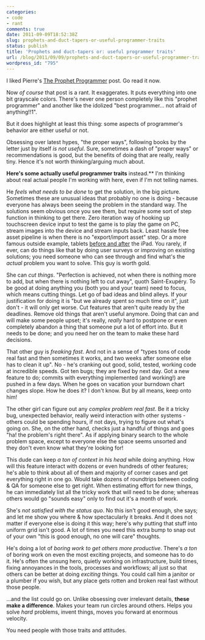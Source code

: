 ```yaml
---
categories:
- code
- rant
comments: true
date: 2011-09-09T18:52:38Z
slug: prophets-and-duct-tapers-or-useful-programmer-traits
status: publish
title: 'Prophets and duct-tapers or: useful programmer traits'
url: /blog/2011/09/09/prophets-and-duct-tapers-or-useful-programmer-traits/
wordpress_id: "795"
---
```


I liked Pierre's [The Prophet Programmer](http://www.codercorner.com/blog/?p=502) post. Go read it now.

Now _of course_ that post is a rant. It exaggerates. It puts everything into one bit grayscale colors. There's never one person completely like this "prophet programmer" and another like the idolized "best programmer... not afraid of anything!!1".

But it does highlight at least this thing: some aspects of programmer's behavior are either useful or not.

Obsessing over latest hypes, "the proper ways", following books by the letter just by itself _is not useful_. Sure, sometimes a dash of "proper ways" or recommendations is good, but the benefits of doing that are really, really tiny. Hence it's not worth thinking/arguing much about.


**Here's some actually useful programmer traits** instead.** I'm thinking about real actual people I'm working with here, even if I'm not telling names.


He _feels what needs to be done_ to get the solution, in the big picture. Sometimes these are unusual ideas that probably no one is doing - because everyone has always been seeing the problem in the standard way. The solutions seem obvious once you see them, but require some sort of step function in thinking to get there. Zero iteration way of hooking up touchscreen device input to test the game is to play the game on PC, stream images into the device and stream inputs back. Least hassle free asset pipeline is when there is no "export/import asset" step. Or a more famous outside example, tablets [before and after](http://aras-p.info/blog/wp-content/uploads/2011/09/tablets-before-and-after-ipad.jpeg) the iPad. You rarely, if ever, can do things like that by doing user surveys or improving on existing solutions; you need someone who can see through and find what's the _actual_ problem you want to solve. This guy is worth gold.


She can _cut things_. "Perfection is achieved, not when there is nothing more to add, but when there is nothing left to cut away", quoth Saint-Exupéry. To be good at doing anything you (both you and your team) need to focus, which means cutting things. Let go of bad ideas and blind alleys. If your justification for doing it is "but we already spent so much time on it", just don't - it will only get worse. Cut features that aren't quite ready by the deadlines. Remove old things that aren't useful anymore. Doing that can and will make some people upset; it's really, _really_ hard to postpone or even completely abandon a thing that someone put a lot of effort into. But it needs to be done; and you need her on the team to make these hard decisions.


That other guy is _freaking fast_. And not in a sense of "types tons of code real fast and then sometimes it works, and two weeks after someone else has to clean it up". No - he's cranking out good, solid, tested, working code at incredible speeds. Got ten bugs; they are fixed by next day. Got a new feature to do; commits with everything implemented (and working!) are pushed in a few days. When he goes on vacation your burndown chart changes slope. How he does it? I don't know. But by all means, keep onto him!


The other girl can figure out any _complex problem real fast_. Be it a tricky bug, unexpected behavior, really weird interaction with other systems - others could be spending hours, if not days, trying to figure out what's going on. She, on the other hand, checks just a handful of things and goes "ha! the problem's right there". As if applying binary search to the whole problem space, except to everyone else the space seems unsorted and they don't even know what they're looking for!


This dude can keep _a ton of context in his head_ while doing anything. How will this feature interact with dozens or even hundreds of other features; he's able to think about all of them and majority of corner cases and get everything right in one go. Would take dozens of roundtrips between coding & QA for someone else to get right. When estimating effort for new things, he can immediately list all the tricky work that will need to be done; whereas others would go "sounds easy" only to find out it's a month of work.


She's _not satisfied with the status quo_. No this isn't good enough, she says; and let me show you where & how spectacularly it breaks. And it does not matter if everyone else is doing it this way; here's why putting that stuff into uniform grid isn't good. A lot of times you need this extra bump to snap out of your own "this is good enough, no one will care" thoughts.


He's doing a lot of _boring work to get others more productive_. There's _a ton_ of boring work on even the most exciting projects, and someone has to do it. He's often the unsung hero, quietly working on infrastructure, build times, fixing annoyances in the tools, processes and workflows; all just so that others can be better at doing _exciting_ things. You could call him a janitor or a plumber if you wish, but any place gets rotten and broken real fast without those people.


...and the list could go on. Unlike obsessing over irrelevant details, **these make a difference**. Makes your team run circles around others. Helps you solve _hard_ problems, invent things, moves you forward at enormous velocity.

You need people with those traits and attitudes.
